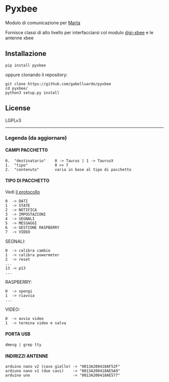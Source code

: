 # Pyxbee

Modulo di comunicazione per [Marta](https://github.com/gabelluardo/marta)

Fornisce classi di alto livello per interfacciarsi col modulo [digi-xbee](https://github.com/digidotcom/xbee-python) e le antenne xbee


## Installazione

    pip install pyxbee

oppure clonando il repository:

    git clone https://github.com/gabelluardo/pyxbee
    cd pyxbee/
    python3 setup.py install

## License

LGPLv3


***


### Legenda (da aggiornare)

#### CAMPI PACCHETT0

    0.  "destinatario"    0 -> Taurus | 1 -> TaurusX  
    1.  "tipo"            0 >> 7
    2.  "contenuto"       varia in base al tipo di pacchetto

#### TIPO DI PACCHETTO

Vedi [il protocollo](https://github.com/gabelluardo/pyxbee/issues/24)

    0  -> DATI
    1  -> STATE
    2  -> NOTIFICA
    3  -> IMPOSTAZIONI
    4  -> SEGNALI
    5  -> MESSAGGI
    6  -> GESTIONE RASPBERRY
    7  -> VIDEO

SEGNALI:

    0  -> calibra cambio
    1  -> calibra powermeter
    2  -> reset
    ...
    13 -> p13
    ...

RASPBERRY:

    0  -> spengi
    1  -> riavvia
    ...

VIDEO:

    0  -> avvio video
    1  -> termina video e salva

#### PORTA USB

    dmesg | grep tty

#### INDIRIZZI ANTENNE

    arduino nano v2 (cavo giallo) -> "0013A200418AF52F"
    ardiuno nano v1 (due cavi)    -> "0013A200418AE5A9"
    arduino uno                   -> "0013A200418AE577"
